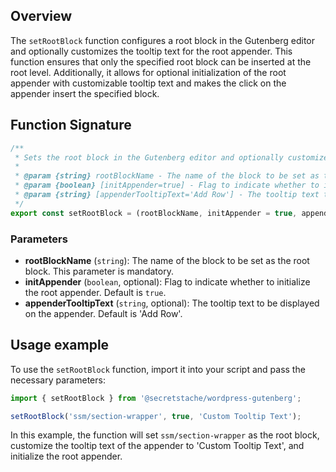 ## Overview

The `setRootBlock` function configures a root block in the Gutenberg editor and optionally customizes the tooltip text for the root appender. 
This function ensures that only the specified root block can be inserted at the root level. 
Additionally, it allows for optional initialization of the root appender with customizable tooltip text and makes the click on the appender insert the specified block.

## Function Signature

```javascript
/**
 * Sets the root block in the Gutenberg editor and optionally customizes the tooltip text for the root appender.
 *
 * @param {string} rootBlockName - The name of the block to be set as the root block.
 * @param {boolean} [initAppender=true] - Flag to indicate whether to initialize the root appender.
 * @param {string} [appenderTooltipText='Add Row'] - The tooltip text to be displayed on the root appender.
 */
export const setRootBlock = (rootBlockName, initAppender = true, appenderTooltipText = 'Add Row');
```

### Parameters

- **rootBlockName** (`string`): The name of the block to be set as the root block. This parameter is mandatory.
- **initAppender** (`boolean`, optional): Flag to indicate whether to initialize the root appender. Default is `true`.
- **appenderTooltipText** (`string`, optional): The tooltip text to be displayed on the appender. Default is 'Add Row'.

## Usage example

To use the `setRootBlock` function, import it into your script and pass the necessary parameters:

```javascript
import { setRootBlock } from '@secretstache/wordpress-gutenberg';

setRootBlock('ssm/section-wrapper', true, 'Custom Tooltip Text');
```

In this example, the function will set `ssm/section-wrapper` as the root block, customize the tooltip text of the appender to 'Custom Tooltip Text', and initialize the root appender.
